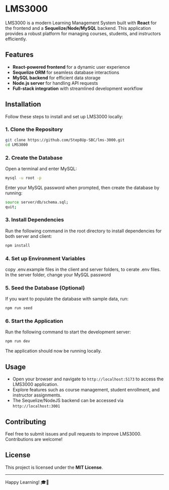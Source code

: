 # LMS3000

LMS3000 is a modern Learning Management System built with **React** for the frontend and a **Sequelize/Node/MySQL** backend. This application provides a robust platform for managing courses, students, and instructors efficiently.

## Features

- **React-powered frontend** for a dynamic user experience
- **Sequelize ORM** for seamless database interactions
- **MySQL backend** for efficient data storage
- **Node.js server** for handling API requests
- **Full-stack integration** with streamlined development workflow

## Installation

Follow these steps to install and set up LMS3000 locally:

### 1. Clone the Repository

```sh
git clone https://github.com/Step8Up-SBC/lms-3000.git
cd LMS3000
```

### 2. Create the Database

Open a terminal and enter MySQL:

```sh
mysql -u root -p
```

Enter your MySQL password when prompted, then create the database by running:

```sh
source server/db/schema.sql;
quit;
```

### 3. Install Dependencies

Run the following command in the root directory to install dependencies for both server and client:

```sh
npm install
```

### 4. Set up Environment Variables

copy .env.example files in the client and server folders, to cerate .env files. In the server folder, change your MySQL password

### 5. Seed the Database (Optional)

If you want to populate the database with sample data, run:

```sh
npm run seed
```

### 6. Start the Application

Run the following command to start the development server:

```sh
npm run dev
```

The application should now be running locally.

## Usage

- Open your browser and navigate to `http://localhost:5173` to access the LMS3000 application.
- Explore features such as course management, student enrollment, and instructor assignments.
- The Sequelize/NodeJS backend can be accessed via `http://localhost:3001`

## Contributing

Feel free to submit issues and pull requests to improve LMS3000. Contributions are welcome!

## License

This project is licensed under the **MIT License**.

---

Happy Learning! 🎓🚀
